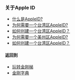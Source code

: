 ### 关于Apple ID
- [什么是AppleID?]()
- [为何需要一个台湾区AppleID?]()
- [如何创建一个台湾区AppleID？]()
- [为何需要一个美州区AppleID?]()
- [如何创建一个台湾区AppleID？]()

#### 返回到
- [玩转金刚梯](https://github.com/a2zitpro/web/blob/master/LadderFree/A.md)
- [金刚字典](https://github.com/a2zitpro/web/blob/master/LadderFree/kkDictionary/KKDictionary.md)
